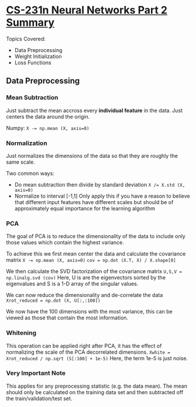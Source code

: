 # [CS-231n Neural Networks Part 2 Summary](http://cs231n.github.io/neural-networks-2/)

Topics Covered:
- Data Preprocessing
- Weight Initialization
- Loss Functions

## Data Preprocessing

### Mean Subtraction
Just subtract the mean accross every **individual feature** in the data. Just centers the 
data around the origin.

Numpy:
`X -= np.mean (X, axis=0)`

### Normalization
Just normalizes the dimensions of the data so that they are roughly the same scale.

Two common ways:
- Do mean subtraction then divide by standard deviation `X /= X.std (X, axis=0)`
- Normalize to interval [-1,1] Only apply this if you have a reason to believe that different input 
  features have different scales but should be of approximately equal importance for the learning algorithm

### PCA
The goal of PCA is to reduce the dimensionality of the data to include only those values which contain 
the highest variance.

To achieve this we first mean center the data and calculate the covariance matrix
`X -= np.mean (X, axis=0)`
`cov = np.dot (X.T, X) / X.shape[0]`

We then calculate the SVD factorization of the covariance matrix
`U,S,V = np.linalg.svd (cov)`
Here, U is are the eigenvectors sorted by the eigenvalues and S is a 1-D array 
of the singular values.

We can now reduce the dimensionality and de-correlate the data
`Xrot_reduced = np.dot (X, U[:,:100])`

We now have the 100 dimensions with the most variance, this can be viewed as those that contain 
the most information.

### Whitening
This operation can be applied right after PCA, it has the effect of normalizing the scale
of the PCA decorrelated dimensions.
`Xwhite = Xrot_reduced / np.sqrt (S[:100] + 1e-5)`
Here, the term 1e-5 is just noise.

### Very Important Note
This applies for any preprocessing statistic (e.g. the data mean).
The mean should only be calculated on the training data set and then subtracted off the
train/validation/test set.
